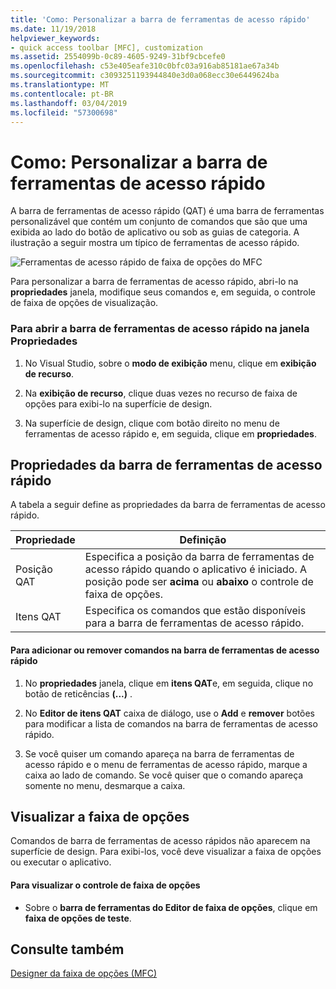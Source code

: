 ```yaml
---
title: 'Como: Personalizar a barra de ferramentas de acesso rápido'
ms.date: 11/19/2018
helpviewer_keywords:
- quick access toolbar [MFC], customization
ms.assetid: 2554099b-0c89-4605-9249-31bf9cbcefe0
ms.openlocfilehash: c53e405eafe310c0bfc03a916ab85181ae67a34b
ms.sourcegitcommit: c3093251193944840e3d0a068ecc30e6449624ba
ms.translationtype: MT
ms.contentlocale: pt-BR
ms.lasthandoff: 03/04/2019
ms.locfileid: "57300698"
---
```

# <a name="how-to-customize-the-quick-access-toolbar"></a>Como: Personalizar a barra de ferramentas de acesso rápido

A barra de ferramentas de acesso rápido (QAT) é uma barra de ferramentas personalizável que contém um conjunto de comandos que são que uma exibida ao lado do botão de aplicativo ou sob as guias de categoria. A ilustração a seguir mostra um típico de ferramentas de acesso rápido.

![Ferramentas de acesso rápido de faixa de opções do MFC](../mfc/media/quick_access_toolbar.png "ferramentas de acesso rápido de faixa de opções do MFC")

Para personalizar a barra de ferramentas de acesso rápido, abri-lo na **propriedades** janela, modifique seus comandos e, em seguida, o controle de faixa de opções de visualização.

### <a name="to-open-the-quick-access-toolbar-in-the-properties-window"></a>Para abrir a barra de ferramentas de acesso rápido na janela Propriedades

1. No Visual Studio, sobre o **modo de exibição** menu, clique em **exibição de recurso**.

1. Na **exibição de recurso**, clique duas vezes no recurso de faixa de opções para exibi-lo na superfície de design.

1. Na superfície de design, clique com botão direito no menu de ferramentas de acesso rápido e, em seguida, clique em **propriedades**.

## <a name="quick-access-toolbar-properties"></a>Propriedades da barra de ferramentas de acesso rápido

A tabela a seguir define as propriedades da barra de ferramentas de acesso rápido.

|Propriedade|Definição|
|--------------|----------------|
|Posição QAT|Especifica a posição da barra de ferramentas de acesso rápido quando o aplicativo é iniciado. A posição pode ser **acima** ou **abaixo** o controle de faixa de opções.|
|Itens QAT|Especifica os comandos que estão disponíveis para a barra de ferramentas de acesso rápido.|

#### <a name="to-add-or-remove-commands-on-the-quick-access-toolbar"></a>Para adicionar ou remover comandos na barra de ferramentas de acesso rápido

1. No **propriedades** janela, clique em **itens QAT**e, em seguida, clique no botão de reticências **(...)** .

1. No **Editor de itens QAT** caixa de diálogo, use o **Add** e **remover** botões para modificar a lista de comandos na barra de ferramentas de acesso rápido.

1. Se você quiser um comando apareça na barra de ferramentas de acesso rápido e o menu de ferramentas de acesso rápido, marque a caixa ao lado de comando. Se você quiser que o comando apareça somente no menu, desmarque a caixa.

## <a name="previewing-the-ribbon"></a>Visualizar a faixa de opções

Comandos de barra de ferramentas de acesso rápidos não aparecem na superfície de design. Para exibi-los, você deve visualizar a faixa de opções ou executar o aplicativo.

#### <a name="to-preview-the-ribbon-control"></a>Para visualizar o controle de faixa de opções

- Sobre o **barra de ferramentas do Editor de faixa de opções**, clique em **faixa de opções de teste**.

## <a name="see-also"></a>Consulte também

[Designer da faixa de opções (MFC)](../mfc/ribbon-designer-mfc.md)
